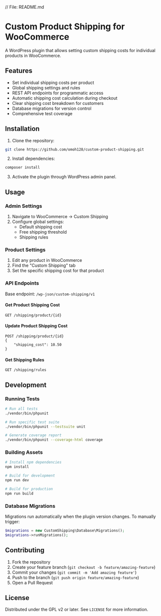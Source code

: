// File: README.md
# Custom Product Shipping for WooCommerce

A WordPress plugin that allows setting custom shipping costs for individual products in WooCommerce.

## Features

- Set individual shipping costs per product
- Global shipping settings and rules
- REST API endpoints for programmatic access
- Automatic shipping cost calculation during checkout
- Clear shipping cost breakdown for customers
- Database migrations for version control
- Comprehensive test coverage

## Installation

1. Clone the repository:
```bash
git clone https://github.com/omoh128/custom-product-shipping.git
```

2. Install dependencies:
```bash
composer install
```

3. Activate the plugin through WordPress admin panel.

## Usage

### Admin Settings

1. Navigate to WooCommerce → Custom Shipping
2. Configure global settings:
   - Default shipping cost
   - Free shipping threshold
   - Shipping rules

### Product Settings

1. Edit any product in WooCommerce
2. Find the "Custom Shipping" tab
3. Set the specific shipping cost for that product

### API Endpoints

Base endpoint: `/wp-json/custom-shipping/v1`

#### Get Product Shipping Cost
```
GET /shipping/product/{id}
```

#### Update Product Shipping Cost
```
POST /shipping/product/{id}
{
    "shipping_cost": 10.50
}
```

#### Get Shipping Rules
```
GET /shipping/rules
```

## Development

### Running Tests

```bash
# Run all tests
./vendor/bin/phpunit

# Run specific test suite
./vendor/bin/phpunit --testsuite unit

# Generate coverage report
./vendor/bin/phpunit --coverage-html coverage
```

### Building Assets

```bash
# Install npm dependencies
npm install

# Build for development
npm run dev

# Build for production
npm run build
```

### Database Migrations

Migrations run automatically when the plugin version changes. To manually trigger:

```php
$migrations = new CustomShipping\Database\Migrations();
$migrations->runMigrations();
```

## Contributing

1. Fork the repository
2. Create your feature branch (`git checkout -b feature/amazing-feature`)
3. Commit your changes (`git commit -m 'Add amazing feature'`)
4. Push to the branch (`git push origin feature/amazing-feature`)
5. Open a Pull Request

## License

Distributed under the GPL v2 or later. See `LICENSE` for more information.

